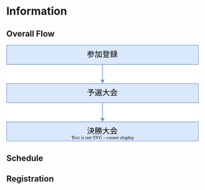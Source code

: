 # Information

## Overall Flow

![flowchart](./assets/flowchart.drawio.svg)

## Schedule

## Registration
